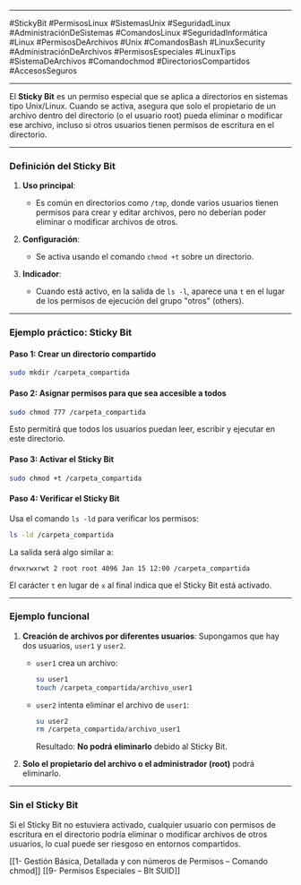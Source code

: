 
---

#StickyBit #PermisosLinux #SistemasUnix #SeguridadLinux #AdministraciónDeSistemas #ComandosLinux #SeguridadInformática #Linux #PermisosDeArchivos #Unix #ComandosBash #LinuxSecurity #AdministraciónDeArchivos #PermisosEspeciales #LinuxTips #SistemaDeArchivos #Comandochmod #DirectoriosCompartidos #AccesosSeguros

---
El **Sticky Bit** es un permiso especial que se aplica a directorios en sistemas tipo Unix/Linux. Cuando se activa, asegura que solo el propietario de un archivo dentro del directorio (o el usuario root) pueda eliminar o modificar ese archivo, incluso si otros usuarios tienen permisos de escritura en el directorio.

---

### **Definición del Sticky Bit**

1. **Uso principal**:
    
    - Es común en directorios como `/tmp`, donde varios usuarios tienen permisos para crear y editar archivos, pero no deberían poder eliminar o modificar archivos de otros.
2. **Configuración**:
    
    - Se activa usando el comando `chmod +t` sobre un directorio.
3. **Indicador**:
    
    - Cuando está activo, en la salida de `ls -l`, aparece una `t` en el lugar de los permisos de ejecución del grupo "otros" (others).

---

### **Ejemplo práctico: Sticky Bit**

#### **Paso 1: Crear un directorio compartido**

```bash
sudo mkdir /carpeta_compartida
```

#### **Paso 2: Asignar permisos para que sea accesible a todos**

```bash
sudo chmod 777 /carpeta_compartida
```

Esto permitirá que todos los usuarios puedan leer, escribir y ejecutar en este directorio.

#### **Paso 3: Activar el Sticky Bit**

```bash
sudo chmod +t /carpeta_compartida
```

#### **Paso 4: Verificar el Sticky Bit**

Usa el comando `ls -ld` para verificar los permisos:

```bash
ls -ld /carpeta_compartida
```

La salida será algo similar a:

```
drwxrwxrwt 2 root root 4096 Jan 15 12:00 /carpeta_compartida
```

El carácter `t` en lugar de `x` al final indica que el Sticky Bit está activado.

---

### **Ejemplo funcional**

1. **Creación de archivos por diferentes usuarios**: Supongamos que hay dos usuarios, `user1` y `user2`.
    
    - `user1` crea un archivo:
        
        ```bash
        su user1
        touch /carpeta_compartida/archivo_user1
        ```
        
    - `user2` intenta eliminar el archivo de `user1`:
        
        ```bash
        su user2
        rm /carpeta_compartida/archivo_user1
        ```
        
        Resultado: **No podrá eliminarlo** debido al Sticky Bit.
        
2. **Solo el propietario del archivo o el administrador (root)** podrá eliminarlo.
    

---

### **Sin el Sticky Bit**

Si el Sticky Bit no estuviera activado, cualquier usuario con permisos de escritura en el directorio podría eliminar o modificar archivos de otros usuarios, lo cual puede ser riesgoso en entornos compartidos.




[[1- Gestión Básica, Detallada y con números de Permisos – Comando chmod]]
[[9- Permisos Especiales – BIt SUID]]
